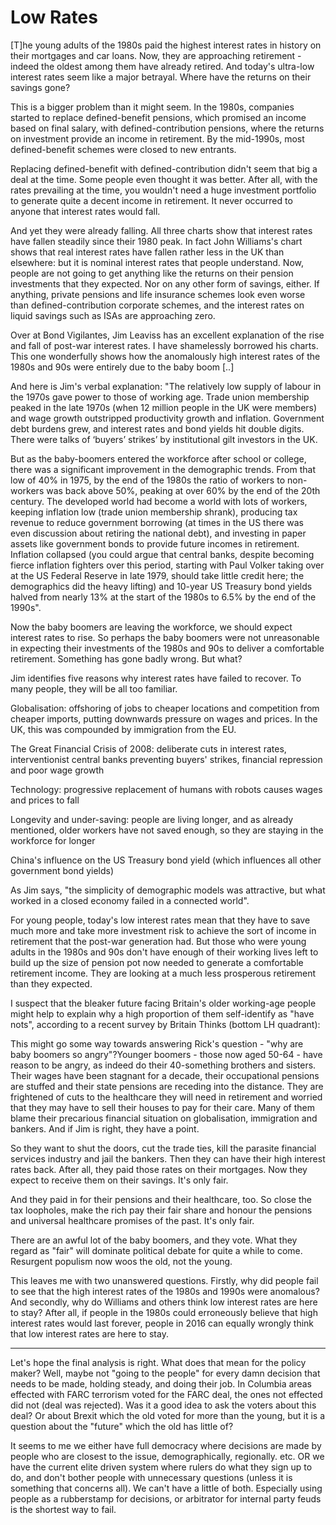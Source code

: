 # Low Rates

[T]he young adults of the 1980s paid the highest interest rates in history on their mortgages and car loans. Now, they are approaching retirement - indeed the oldest among them have already retired. And today's ultra-low interest rates seem like a major betrayal. Where have the returns on their savings gone?

This is a bigger problem than it might seem. In the 1980s, companies started to replace defined-benefit pensions, which promised an income based on final salary, with defined-contribution pensions, where the returns on investment provide an income in retirement. By the mid-1990s, most defined-benefit schemes were closed to new entrants.

Replacing defined-benefit with defined-contribution didn't seem that big a deal at the time. Some people even thought it was better. After all, with the rates prevailing at the time, you wouldn't need a huge investment portfolio to generate quite a decent income in retirement. It never occurred to anyone that interest rates would fall.

And yet they were already falling. All three charts show that interest rates have fallen steadily since their 1980 peak. In fact John Williams's chart shows that real interest rates have fallen rather less in the UK than elsewhere: but it is nominal interest rates that people understand. Now, people are not going to get anything like the returns on their pension investments that they expected. Nor on any other form of savings, either. If anything, private pensions and life insurance schemes look even worse than defined-contribution corporate schemes, and the interest rates on liquid savings such as ISAs are approaching zero.

Over at Bond Vigilantes, Jim Leaviss has an excellent explanation of the rise and fall of post-war interest rates. I have shamelessly borrowed his charts. This one wonderfully shows how the anomalously high interest rates of the 1980s and 90s were entirely due to the baby boom [..]

And here is Jim's verbal explanation: "The relatively low supply of labour in the 1970s gave power to those of working age. Trade union membership peaked in the late 1970s (when 12 million people in the UK were members) and wage growth outstripped productivity growth and inflation. Government debt burdens grew, and interest rates and bond yields hit double digits. There were talks of ‘buyers’ strikes’ by institutional gilt investors in the UK.

But as the baby-boomers entered the workforce after school or college, there was a significant improvement in the demographic trends. From that low of 40% in 1975, by the end of the 1980s the ratio of workers to non-workers was back above 50%, peaking at over 60% by the end of the 20th century. The developed world had become a world with lots of workers, keeping inflation low (trade union membership shrank), producing tax revenue to reduce government borrowing (at times in the US there was even discussion about retiring the national debt), and investing in paper assets like government bonds to provide future incomes in retirement. Inflation collapsed (you could argue that central banks, despite becoming fierce inflation fighters over this period, starting with Paul Volker taking over at the US Federal Reserve in late 1979, should take little credit here; the demographics did the heavy lifting) and 10-year US Treasury bond yields halved from nearly 13% at the start of the 1980s to 6.5% by the end of the 1990s".

Now the baby boomers are leaving the workforce, we should expect interest rates to rise. So perhaps the baby boomers were not unreasonable in expecting their investments of the 1980s and 90s to deliver a comfortable retirement. Something has gone badly wrong. But what?

Jim identifies five reasons why interest rates have failed to recover. To many people, they will be all too familiar. 

Globalisation: offshoring of jobs to cheaper locations and competition from cheaper imports, putting downwards pressure on wages and prices. In the UK, this was compounded by immigration from the EU. 

The Great Financial Crisis of 2008: deliberate cuts in interest rates, interventionist central banks preventing buyers' strikes, financial repression and poor wage growth

Technology: progressive replacement of humans with robots causes wages and prices to fall

Longevity and under-saving: people are living longer, and as already mentioned, older workers have not saved enough, so they are staying in the workforce for longer

China's influence on the US Treasury bond yield (which influences all other government bond yields)

As Jim says, "the simplicity of demographic models was attractive, but what worked in a closed economy failed in a connected world".

For young people, today's low interest rates mean that they have to save much more and take more investment risk to achieve the sort of income in retirement that the post-war generation had. But those who were young adults in the 1980s and 90s don't have enough of their working lives left to build up the size of pension pot now needed to generate a comfortable retirement income. They are looking at a much less prosperous retirement than they expected.

I suspect that the bleaker future facing Britain's older working-age people might help to explain why a high proportion of them self-identify as "have nots", according to a recent survey by Britain Thinks (bottom LH quadrant):

This might go some way towards answering Rick's question - "why are baby boomers so angry"?Younger boomers - those now aged 50-64 - have reason to be angry, as indeed do their 40-something brothers and sisters. Their wages have been stagnant for a decade, their occupational pensions are stuffed and their state pensions are receding into the distance. They are frightened of cuts to the healthcare they will need in retirement and worried that they may have to sell their houses to pay for their care. Many of them blame their precarious financial situation on globalisation, immigration and bankers. And if Jim is right, they have a point.

So they want to shut the doors, cut the trade ties, kill the parasite financial services industry and jail the bankers. Then they can have their high interest rates back. After all, they paid those rates on their mortgages. Now they expect to receive them on their savings. It's only fair.

And they paid in for their pensions and their healthcare, too. So close the tax loopholes, make the rich pay their fair share and honour the pensions and universal healthcare promises of the past. It's only fair.

There are an awful lot of the baby boomers, and they vote. What they regard as "fair" will dominate political debate for quite a while to come. Resurgent populism now woos the old, not the young.

This leaves me with two unanswered questions. Firstly, why did people fail to see that the high interest rates of the 1980s and 1990s were anomalous? And secondly, why do Williams and others think low interest rates are here to stay? After all, if people in the 1980s could erroneously believe that high interest rates would last forever, people in 2016 can equally wrongly think that low interest rates are here to stay.

---

Let's hope the final analysis is right. What does that mean for the policy maker? Well, maybe not "going to the people" for every damn decision that needs to be made, holding steady, and doing their job. In Columbia areas effected with FARC terrorism voted for the FARC deal, the ones not effected did not (deal was rejected). Was it a good idea to ask the voters about this deal? Or about Brexit which the old voted for more than the young, but it is a question about the "future" which the old has little of?

It seems to me we either have full democracy where decisions are made by people who are closest to the issue, demographically, regionally. etc. OR we have the current elite driven system where rulers do what they sign up to do, and don't bother people with unnecessary questions (unless it is something that concerns all). We can't have a little of both. Especially using people as a rubberstamp for decisions, or arbitrator for internal party feuds is the shortest way to fail. 















